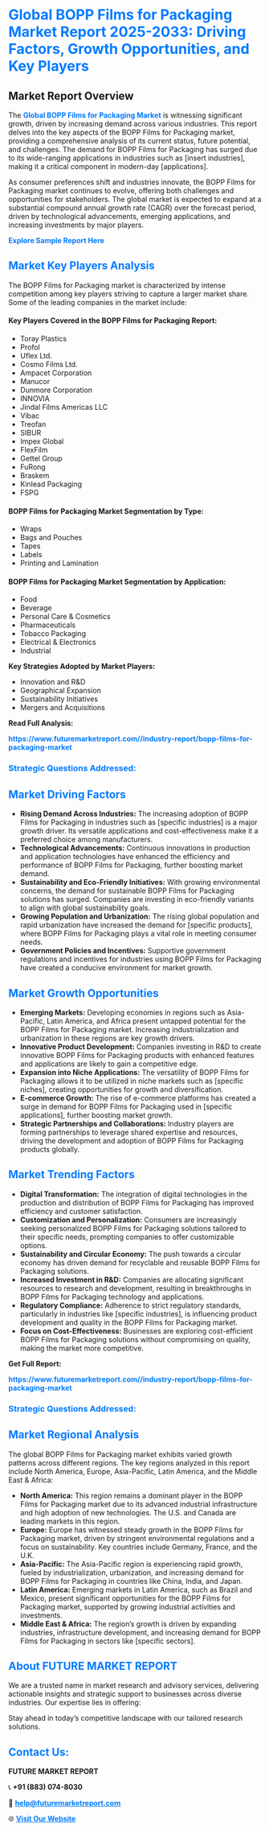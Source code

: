 <h1 style="color: #007BFF;">Global BOPP Films for Packaging Market Report 2025-2033: Driving Factors, Growth Opportunities, and Key Players</h1>

<section id="overview">
<h2>Market Report Overview</h2>
<p>The <a href="https://www.futuremarketreport.com//industry-report/bopp-films-for-packaging-market" style="color: #007BFF; text-decoration: none;"><strong>Global BOPP Films for Packaging Market</strong></a> is witnessing significant growth, driven by increasing demand across various industries. This report delves into the key aspects of the BOPP Films for Packaging market, providing a comprehensive analysis of its current status, future potential, and challenges. The demand for BOPP Films for Packaging has surged due to its wide-ranging applications in industries such as [insert industries], making it a critical component in modern-day [applications].</p>
<p>As consumer preferences shift and industries innovate, the BOPP Films for Packaging market continues to evolve, offering both challenges and opportunities for stakeholders. The global market is expected to expand at a substantial compound annual growth rate (CAGR) over the forecast period, driven by technological advancements, emerging applications, and increasing investments by major players.</p>
</section>

<section id="overview">
<p><a href="https://www.futuremarketreport.com//request-sample/reportId=91739" style="color: #007BFF; text-decoration: none;"><strong>Explore Sample Report Here</strong></a></p>
</section>

<section id="key-players">
<h2 style="color: #007BFF;">Market Key Players Analysis</h2>
<p>The BOPP Films for Packaging market is characterized by intense competition among key players striving to capture a larger market share. Some of the leading companies in the market include:</p>
<h4>Key Players Covered in the BOPP Films for Packaging Report:</h4>
<ul><li>Toray Plastics</li><li>Profol</li><li>Uflex Ltd.</li><li>Cosmo Films Ltd.</li><li>Ampacet Corporation</li><li>Manucor</li><li>Dunmore Corporation</li><li>INNOVIA</li><li>Jindal Films Americas LLC</li><li>Vibac</li><li>Treofan</li><li>SIBUR</li><li>Impex Global</li><li>FlexFilm</li><li>Gettel Group</li><li>FuRong</li><li>Braskem</li><li>Kinlead Packaging</li><li>FSPG</li></ul>
<h4>BOPP Films for Packaging Market Segmentation by Type:</h4>
<ul><li>Wraps</li><li>Bags and Pouches</li><li>Tapes</li><li>Labels</li><li>Printing and Lamination</li></ul>

<h4>BOPP Films for Packaging Market Segmentation by Application:</h4>
<ul><li>Food</li><li>Beverage</li><li>Personal Care &amp; Cosmetics</li><li>Pharmaceuticals</li><li>Tobacco Packaging</li><li>Electrical &amp; Electronics</li><li>Industrial</li></ul>
<p><strong>Key Strategies Adopted by Market Players:</strong></p>
<ul>
<li>Innovation and R&D</li>
<li>Geographical Expansion</li>
<li>Sustainability Initiatives</li>
<li>Mergers and Acquisitions</li>
</ul>
</section>

<section>
<p><strong>Read Full Analysis: </strong></p><a href="https://www.futuremarketreport.com//industry-report/bopp-films-for-packaging-market" style="color: #007BFF; text-decoration: none;"><strong>https://www.futuremarketreport.com//industry-report/bopp-films-for-packaging-market</strong></a>
<h3 style="color: #007BFF;">Strategic Questions Addressed:</h3>
</section>

<section id="driving-factors">
<h2 style="color: #007BFF;">Market Driving Factors</h2>
<ul>
<li><strong>Rising Demand Across Industries:</strong> The increasing adoption of BOPP Films for Packaging in industries such as [specific industries] is a major growth driver. Its versatile applications and cost-effectiveness make it a preferred choice among manufacturers.</li>
<li><strong>Technological Advancements:</strong> Continuous innovations in production and application technologies have enhanced the efficiency and performance of BOPP Films for Packaging, further boosting market demand.</li>
<li><strong>Sustainability and Eco-Friendly Initiatives:</strong> With growing environmental concerns, the demand for sustainable BOPP Films for Packaging solutions has surged. Companies are investing in eco-friendly variants to align with global sustainability goals.</li>
<li><strong>Growing Population and Urbanization:</strong> The rising global population and rapid urbanization have increased the demand for [specific products], where BOPP Films for Packaging plays a vital role in meeting consumer needs.</li>
<li><strong>Government Policies and Incentives:</strong> Supportive government regulations and incentives for industries using BOPP Films for Packaging have created a conducive environment for market growth.</li>
</ul>
</section>

<section id="growth-opportunities">
<h2 style="color: #007BFF;">Market Growth Opportunities</h2>
<ul>
<li><strong>Emerging Markets:</strong> Developing economies in regions such as Asia-Pacific, Latin America, and Africa present untapped potential for the BOPP Films for Packaging market. Increasing industrialization and urbanization in these regions are key growth drivers.</li>
<li><strong>Innovative Product Development:</strong> Companies investing in R&D to create innovative BOPP Films for Packaging products with enhanced features and applications are likely to gain a competitive edge.</li>
<li><strong>Expansion into Niche Applications:</strong> The versatility of BOPP Films for Packaging allows it to be utilized in niche markets such as [specific niches], creating opportunities for growth and diversification.</li>
<li><strong>E-commerce Growth:</strong> The rise of e-commerce platforms has created a surge in demand for BOPP Films for Packaging used in [specific applications], further boosting market growth.</li>
<li><strong>Strategic Partnerships and Collaborations:</strong> Industry players are forming partnerships to leverage shared expertise and resources, driving the development and adoption of BOPP Films for Packaging products globally.</li>
</ul>
</section>

<section id="trending-factors">
<h2 style="color: #007BFF;">Market Trending Factors</h2>
<ul>
<li><strong>Digital Transformation:</strong> The integration of digital technologies in the production and distribution of BOPP Films for Packaging has improved efficiency and customer satisfaction.</li>
<li><strong>Customization and Personalization:</strong> Consumers are increasingly seeking personalized BOPP Films for Packaging solutions tailored to their specific needs, prompting companies to offer customizable options.</li>
<li><strong>Sustainability and Circular Economy:</strong> The push towards a circular economy has driven demand for recyclable and reusable BOPP Films for Packaging solutions.</li>
<li><strong>Increased Investment in R&D:</strong> Companies are allocating significant resources to research and development, resulting in breakthroughs in BOPP Films for Packaging technology and applications.</li>
<li><strong>Regulatory Compliance:</strong> Adherence to strict regulatory standards, particularly in industries like [specific industries], is influencing product development and quality in the BOPP Films for Packaging market.</li>
<li><strong>Focus on Cost-Effectiveness:</strong> Businesses are exploring cost-efficient BOPP Films for Packaging solutions without compromising on quality, making the market more competitive.</li>
</ul>
</section>

<section>
<p><strong>Get Full Report: </strong></p><a href="https://www.futuremarketreport.com//industry-report/bopp-films-for-packaging-market" style="color: #007BFF; text-decoration: none;"><strong>https://www.futuremarketreport.com//industry-report/bopp-films-for-packaging-market</strong></a>
<h3 style="color: #007BFF;">Strategic Questions Addressed:</h3>
</section>


<section id="regional-analysis">
<h2 style="color: #007BFF;">Market Regional Analysis</h2>
<p>The global BOPP Films for Packaging market exhibits varied growth patterns across different regions. The key regions analyzed in this report include North America, Europe, Asia-Pacific, Latin America, and the Middle East & Africa:</p>
<ul>
<li><strong>North America:</strong> This region remains a dominant player in the BOPP Films for Packaging market due to its advanced industrial infrastructure and high adoption of new technologies. The U.S. and Canada are leading markets in this region.</li>
<li><strong>Europe:</strong> Europe has witnessed steady growth in the BOPP Films for Packaging market, driven by stringent environmental regulations and a focus on sustainability. Key countries include Germany, France, and the U.K.</li>
<li><strong>Asia-Pacific:</strong> The Asia-Pacific region is experiencing rapid growth, fueled by industrialization, urbanization, and increasing demand for BOPP Films for Packaging in countries like China, India, and Japan.</li>
<li><strong>Latin America:</strong> Emerging markets in Latin America, such as Brazil and Mexico, present significant opportunities for the BOPP Films for Packaging market, supported by growing industrial activities and investments.</li>
<li><strong>Middle East & Africa:</strong> The region’s growth is driven by expanding industries, infrastructure development, and increasing demand for BOPP Films for Packaging in sectors like [specific sectors].</li>
</ul>
</section>

<footer>
<h2 style="color: #007BFF;">About FUTURE MARKET REPORT</h2>
<p>We are a trusted name in market research and advisory services, delivering actionable insights and strategic support to businesses across diverse industries. Our expertise lies in offering:</p>

<p>Stay ahead in today’s competitive landscape with our tailored research solutions.</p>

<h2 style="color: #007BFF;">Contact Us:</h2>
<p><strong>FUTURE MARKET REPORT</strong></p>
<p>📞 <strong>+91 (883) 074-8030</strong></p>
<p>📧 <strong><a href="mailto:help@futuremarketreport.com" style="color: #007BFF;">help@futuremarketreport.com</a></strong></p>
<p>🌐 <strong><a href="https://www.futuremarketreport.com/" style="color: #007BFF;">Visit Our Website</a></strong></p>
</footer>